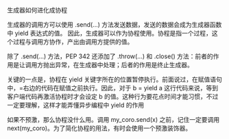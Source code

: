 生成器如何进化成协程

生成器的调用方可以使用 .send(...) 方法发送数据，发送的数据会成为生成器函数中 yield 表达式的值。
因此，生成器可以作为协程使用。协程是指一个过程，这个过程与调用方协作，产出由调用方提供的值。

除了 .send(...) 方法，PEP 342 还添加了 .throw(...) 和 .close() 方法：前者的作用是让调用方抛出异常，在生成器中处理；后者的作用是终止生成器。

关键的一点是，协程在 yield 关键字所在的位置暂停执行。前面说过，在赋值语句中，=右边的代码在赋值之前执行。因此，对于 b = yield a 这行代码来说，等到客户端代码再激活协程时才会设定 b 的值。这种行为要花点时间才能习惯，不过一定要理解，这样才能弄懂异步编程中 yield 的作用

如果不预激，那么协程没什么用。调用 my_coro.send(x) 之前，记住一定要调用 next(my_coro)。为了简化协程的用法，有时会使用一个预激装饰器。